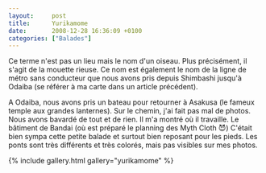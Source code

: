 ```yaml
---
layout:     post
title:      Yurikamome
date:       2008-12-28 16:36:09 +0100
categories: ["Balades"]
---
```


Ce terme n'est pas un lieu mais le nom d'un oiseau. Plus précisément, il s'agit de la mouette rieuse. Ce nom est
également le nom de la ligne de métro sans conducteur que nous avons pris depuis Shimbashi jusqu'à Odaiba (se
référer à ma carte dans un article précédent).

<!--more-->

A Odaiba, nous avons pris un bateau pour retourner à Asakusa (le fameux temple aux grandes lanternes). Sur le
chemin, j'ai fait pas mal de photos. Nous avons bavardé de tout et de rien. Il m'a montré où il travaille. Le
bâtiment de Bandai (où est préparé le planning des Myth Cloth :smiling_imp:) C'était bien sympa cette petite
balade et surtout bien reposant pour les pieds. Les ponts sont très différents et très colorés, mais pas visibles
sur mes photos.

{% include gallery.html gallery="yurikamome" %}

